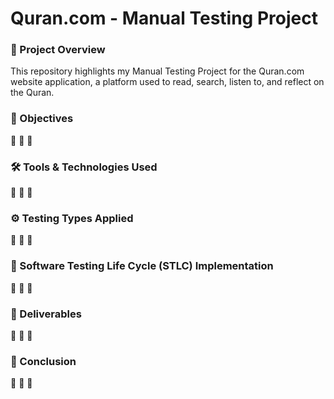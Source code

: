 # Quran.com - Manual Testing Project

### 🔎 Project Overview
This repository highlights my Manual Testing Project for the Quran.com website application, a platform used to read, search, listen to, and reflect on the Quran.

### 🎯 Objectives
📌 
📌
📌

### 🛠 Tools & Technologies Used
📌 
📌
📌  

### ⚙️ Testing Types Applied
📌 
📌
📌

### 🔄 Software Testing Life Cycle (STLC) Implementation
📌 
📌
📌

### 📄 Deliverables
📌 
📌
📌

### 💬 Conclusion
📌 
📌
📌
